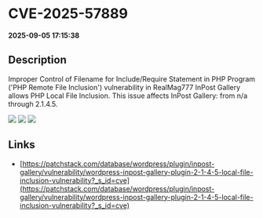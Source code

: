 # CVE-2025-57889

**2025-09-05 17:15:38**

## Description
Improper Control of Filename for Include/Require Statement in PHP Program ('PHP Remote File Inclusion') vulnerability in RealMag777 InPost Gallery allows PHP Local File Inclusion. This issue affects InPost Gallery: from n/a through 2.1.4.5.

![](https://img.shields.io/static/v1?label=Score&message=7.5&color=red)
![](https://img.shields.io/static/v1?label=Severity&message=HIGH&color=red)
![](https://img.shields.io/static/v1?label=CWE&message=RFI&color=green)

## Links
- [https://patchstack.com/database/wordpress/plugin/inpost-gallery/vulnerability/wordpress-inpost-gallery-plugin-2-1-4-5-local-file-inclusion-vulnerability?_s_id=cve](https://patchstack.com/database/wordpress/plugin/inpost-gallery/vulnerability/wordpress-inpost-gallery-plugin-2-1-4-5-local-file-inclusion-vulnerability?_s_id=cve)
